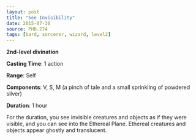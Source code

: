 ```yaml
---
layout: post
title: "See Invisibility"
date: 2015-07-30
source: PHB.274
tags: [bard, sorcerer, wizard, level2]
---
```


**2nd-level divination**

**Casting Time**: 1 action

**Range**: Self

**Components**: V, S, M (a pinch of tale and a small sprinkling of powdered silver)

**Duration**: 1 hour

For the duration, you see invisible creatures and objects as if they were visible, and you can see into the Ethereal Plane. Ethereal creatures and objects appear ghostly and translucent.

